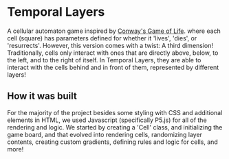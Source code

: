 # Temporal Layers 
A cellular automaton game inspired by [Conway's Game of Life](https://playgameoflife.com/). where each cell (square) has parameters defined for whether it 'lives', 'dies', or 'resurrects'. 
However, this version comes with a twist: A third dimension! Traditionally, cells only interact with ones that are directly above, below, to the left, and to the right of itself. 
In Temporal Layers, they are able to interact with the cells behind and in front of them, represented by different layers!
## How it was built
For the majority of the project besides some styling with CSS and additional elements in HTML, we used Javascript (specifically P5.js) for all of the rendering and logic. 
We started by creating a 'Cell' class, and initializing the game board, and that evolved into rendering cells, randomizing layer contents, creating custom gradients, 
defining rules and logic for cells, and more!
